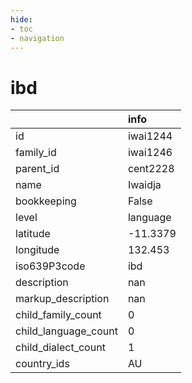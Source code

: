 ```yaml
---
hide:
- toc
- navigation
---
```

# ibd
|                      | info     |
|:---------------------|:---------|
| id                   | iwai1244 |
| family_id            | iwai1246 |
| parent_id            | cent2228 |
| name                 | Iwaidja  |
| bookkeeping          | False    |
| level                | language |
| latitude             | -11.3379 |
| longitude            | 132.453  |
| iso639P3code         | ibd      |
| description          | nan      |
| markup_description   | nan      |
| child_family_count   | 0        |
| child_language_count | 0        |
| child_dialect_count  | 1        |
| country_ids          | AU       |